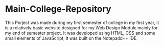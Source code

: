 # Main-College-Repository
This Porject was made during my first semester of college in my first year, it is a relatively basic website designed for my Web Design Module mainly for my end of semester project. It was developed using HTML, CSS and some small elements of JavaScript, it was built on the Notepadd++ IDE.
